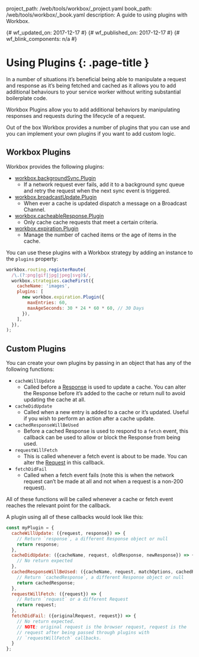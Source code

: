 project_path: /web/tools/workbox/_project.yaml
book_path: /web/tools/workbox/_book.yaml
description: A guide to using plugins with Workbox.

{# wf_updated_on: 2017-12-17 #}
{# wf_published_on: 2017-12-17 #}
{# wf_blink_components: n/a #}

# Using Plugins {: .page-title }

In a number of situations it’s beneficial being able to manipulate a request
and response as it’s being fetched and cached as it allows you to add
additional behaviours to your service worker without writing substantial
boilerplate code.

Workbox Plugins allow you to add additional behaviors by manipulating
responses and requests during the lifecycle of a request.

Out of the box Workbox provides a number of plugins that you can use and
you can implement your own plugins if you want to add custom logic.

## Workbox Plugins

Workbox provides the following plugins:

* [workbox.backgroundSync.Plugin](../reference-docs/prerelease/workbox.backgroundSync.Plugin)
    * If a network request ever fails, add it to a background sync queue
    and retry the request when the next sync event is triggered.
* [workbox.broadcastUpdate.Plugin](../reference-docs/prerelease/workbox.broadcastUpdate.Plugin)
    * When ever a cache is updated dispatch a message on a Broadcast Channel.
* [workbox.cacheableResponse.Plugin](../reference-docs/prerelease/workbox.cacheableResponse.Plugin)
    * Only cache cache requests that meet a certain criteria.
* [workbox.expiration.Plugin](../reference-docs/prerelease/workbox.expiration.Plugin)
    * Manage the number of cached items or the age of items in the cache.

You can use these plugins with a Workbox strategy by adding an instance to
the `plugins` property:

```javascript
workbox.routing.registerRoute(
  /\.(?:png|gif|jpg|jpeg|svg)$/,
  workbox.strategies.cacheFirst({
    cacheName: 'images',
    plugins: [
      new workbox.expiration.Plugin({
        maxEntries: 60,
        maxAgeSeconds: 30 * 24 * 60 * 60, // 30 Days
      }),
    ],
  }),
);
```

## Custom Plugins

You can create your own plugins by passing in an object that has any of the
following functions:

* `cacheWillUpdate`
    * Called before a
    [Response](https://developer.mozilla.org/en-US/docs/Web/API/Response) is
    used to update a cache. You can alter the Response before it’s added to the
    cache or return null to avoid updating the cache at all.
* `cacheDidUpdate`
    * Called when a new entry is added to a cache or it’s updated. Useful
    if you wish to perform an action after a cache update.
* `cachedResponseWillBeUsed`
    * Before a cached Response is used to respond to a `fetch` event, this
    callback can be used to allow or block the Response from being used.
* `requestWillFetch`
    * This is called whenever a fetch event is about to be made. You can alter
    the [Request](https://developer.mozilla.org/en-US/docs/Web/API/Request)
    in this callback.
* `fetchDidFail`
    * Called when a fetch event fails (note this is when the network request
    can’t be made at all and not when a request is a non-200 request).

All of these functions will be called whenever a cache or fetch event
reaches the relevant point for the callback.

A plugin using all of these callbacks would look like this:

```javascript
const myPlugin = {
  cacheWillUpdate: ({request, response}) => {
    // Return `response`, a different Response object or null
    return response;
  },
  cacheDidUpdate: ({cacheName, request, oldResponse, newResponse}) => {
    // No return expected
  },
  cachedResponseWillBeUsed: ({cacheName, request, matchOptions, cachedResponse}) => {
    // Return `cachedResponse`, a different Response object or null
    return cachedResponse;
  },
  requestWillFetch: ({request}) => {
    // Return `request` or a different Request
    return request;
  },
  fetchDidFail: ({originalRequest, request}) => {
    // No return expected.
    // NOTE: original request is the browser request, request is the
    // request after being passed through plugins with
    // `requestWillFetch` callbacks.
  }
};
```
